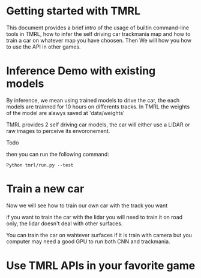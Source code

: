 # Getting started with TMRL

This document provides a brief intro of the usage of builtin command-line tools in TMRL, how to infer the self driving car trackmania map and how to train a car on whatever map you have choosen.
Then We will how you how to use the API in other games.


# Inference Demo with existing models

By inference, we mean using trained models to drive the car, the each models are trainned for 10 hours on differents tracks.
In TMRL the weights of the model are alawys saved at 'data/weights'

TMRL provides 2 self driving car models, the car will either use a LIDAR or raw images to perceive its envoronement.


Todo

then you can run the following command:

```shell
Python tmrl/run.py --test
```

# Train a new car
 Now we will see how to train our own car with the track you want

if you want to train the car with the lidar you will need to train it on road only, the lidar doesn't deal with other surfaces.

You can train the car on wahtever surfaces if it is train with camera but you computer may need a good GPU to run both CNN and trackmania.

# Use TMRL APIs in your favorite game
